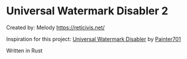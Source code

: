 # Universal Watermark Disabler 2

Created by: Melody https://reticivis.net/

Inspiration for this project: [Universal Watermark Disabler](https://github.com/pr701/universal-watermark-disabler)
by [Painter701](https://github.com/pr701)

Written in Rust